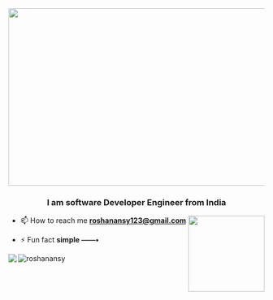 <image width=1000  height=350 src="https://user-images.githubusercontent.com/91673102/228230583-9143ecc1-b71c-4fd3-afee-2f07d66efa1d.png"/>

<h3 align="center">I am software Developer Engineer from India</h3>

<image align="right" width=150 height=150 src="https://user-images.githubusercontent.com/91673102/228229372-0006d3e5-b578-4ac9-a074-99008c31943e.png"/>

- 📫 How to reach me **roshanansy123@gmail.com**

- ⚡ Fun fact **simple ——•**

<img align="left" src="https://github-readme-stats.vercel.app/api?username=RoshanAnsy&show_icons=true&theme=transparent" />


<p><img align="left"  src="https://github-readme-stats.vercel.app/api/top-langs?username=roshanansy&show_icons=true&theme=transparent&layout=compact" alt="roshanansy" /></p>








